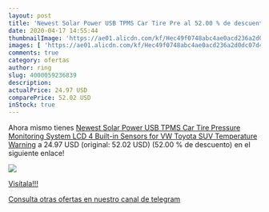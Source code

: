 ```yaml
---
layout: post
title: 'Newest Solar Power USB TPMS Car Tire Pre al 52.00 % de descuento'
date: 2020-04-17 14:55:44
thumbnailImage: 'https://ae01.alicdn.com/kf/Hec49f0748abc4ae0acd236a2d0dc07d4R/Newest-Solar-Power-USB-TPMS-Car-Tire-Pressure-Monitoring-System-LCD-4-Built-in-Sensors-for.jpg_350x350._SL200_.jpg'
images: [ 'https://ae01.alicdn.com/kf/Hec49f0748abc4ae0acd236a2d0dc07d4R/Newest-Solar-Power-USB-TPMS-Car-Tire-Pressure-Monitoring-System-LCD-4-Built-in-Sensors-for.jpg_350x350._SL200_.jpg' ]
comments: true
category: ofertas
author: ring
slug: 4000059236839
description:
actualPrice: 24.97 USD
comparePrice: 52.02 USD
inStock: true
---
```


Ahora mismo tienes [Newest Solar Power USB TPMS Car Tire Pressure Monitoring System LCD 4 Built-in Sensors for VW Toyota SUV Temperature Warning](https://www.amazon.com/dp/4000059236839/?tag=redken08-20) a 24.97 USD (original: 52.02 USD) (52.00 %  de descuento) en el siguiente enlace!

[![](https://ae01.alicdn.com/kf/Hec49f0748abc4ae0acd236a2d0dc07d4R/Newest-Solar-Power-USB-TPMS-Car-Tire-Pressure-Monitoring-System-LCD-4-Built-in-Sensors-for.jpg_350x350._SL200_.jpg)](https://www.amazon.com/dp/4000059236839/?tag=redken08-20)

[Visítala!!!](https://www.amazon.com/dp/4000059236839/?tag=redken08-20)

[Consulta otras ofertas en nuestro canal de telegram](https://t.me/s/ofertas25)

